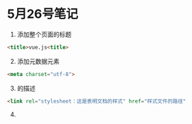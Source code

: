 # 5月26号笔记
1. 添加整个页面的标题
```html
<title>vue.js<title>
```
2. 添加元数据元素
```html
<meta charset="utf-8">
```
3. <link>的描述
```html
<link rel="stylesheet：这是表明文档的样式" href="样式文件的路径"
```
4. <script>的描述：用于嵌入或引用可执行脚本，一般放在文档的尾部（</body>标签之前）
```html
<script src="脚本文件">
```
5. 段落标签
```html
<p>这是一个段落标签</p>
```
6. 文本标题元素
```html
<h1>这是主标题</h1>
<h2>这是二级子标题</h2>
<h3>这是三级子标题</h3>
<h4>这是四级子标题</h4>
<h5>这是五级子标题</h5>
<h6>这是六级子标题</h6>
```
7. <span>元素的描述：短语内容的通用行内容器，并没有任何特殊的语句。可以用它打到某种样式的意图，跟<div>元素相似，但<div>是块元素，<span>是行元素
```css
span.ingredient {
    color: #f00;
}
```
```html
<!-- 这里的小胖子输出的样式是红色字体，用class标签定义了css -->
<p>我是<span class="ingredient">小胖子</span>
</p>
```
8. lists列表描述
```html
<ul>
    <li>我是无序列表包子</li>
    <li>我是无序列表馒头</li>
    <li>我是无序列表花卷</li>
    <li>我是无序列表火腿</li>
</ul>
<ol>
    <li>我是有序列表包子</li>
    <li>我是有序列表馒头</li>
    <li>我是有序列表花卷</li>
    <li>我是有序列表火腿</li>
</ol>
```
9. <p>标签文本中某一个字或者一段字需要强调用的元素
```HTML
<em>这是一个默认文字的斜体表象元素</em>
<strong>这是一个浏览器默认文字是粗体的表象元素</strong>
```一般会用css样式定义引用不直接使用。
10. HTML全局属性
    &emsp;10.1 accesskey：规定激活元素的快捷键。
    &emsp;10.2 class：规定元素的一个或多个类名（引用样式表中的类）。
    &emsp;10.3 contenteditable：规定元素内容是否可编辑。
    &emsp;10.4 contextmenu: 规定元素的上下文菜单。上下文菜单在用户点击元素时显示。
    &emsp;10.5 data-*: 用于存储页面或应用程序的私有定制数据。
    &emsp;10.6 dir: 规定元素中内容的文本方向。
    &emsp;10.7 draggable: 规定元素是否可拖动。
    &emsp;10.8dropzone: 规定在拖动被拖动数据时是否进行复制、移动或链接。
    &emsp;10.9 hidden: 规定元素仍未或不再相关。
    &emsp;10.10 id: 规定元素的唯一 id。
    &emsp;10.11 lang: 规定元素内容的语言。
    &emsp;0.12 spellcheck: 规定是否对元素进行拼写和语法检查。
    &emsp;10.13 style:规定元素的行内 CSS 样式。
    &emsp;10.14 tabindex: 规定元素的 tab 键次序。
    &emsp;10.15 title: 规定有关元素的额外信息。
    &emsp;10.16 translate: 规定是否应该翻译元素内容
11. 超链接的描述
```css
<!-- 通过元素标签<a>和href属性来设置样式 -->
a[href^="https"]::before {
  content: "🔗 ";
}

a[href^="mailto"]::before {
  content: "📧 ";
}

a[href^="tel"]::before {
  content: "📞 ";
}
<!-- 设置 li 元素的下外边距 -->
li {
  margin-bottom: .5rem;
}
```

```html
<p>我创建了一个指向
<a>元素成职位锚元素，href是目标所在的位置也就是链接，title指的是鼠标悬停到百度的时候会出现“了解百度使命以及如何参与贡献的最佳站点。”
<a href="https://www.mozilla.org/zh-CN/"
   title="了解百度使命以及如何参与贡献的最佳站点。">百度</a>
的超链接。
</p>
<p>You can reach Michael at:</p>

<ul>
  <li><a href="https://example.com">Website</a></li>
  <li><a href="mailto:m.bluth@example.com">Email</a></li>
  <li><a href="tel:+123456789">Phone</a></li>
</ul>
```





# 5月26号总结
1. 这两天跟着开发者文档写完了任务二：vue.js的定义为<main>主要盒子，跟着写完之后运行发现跟原来的完全不一样
2. 我就一步一步的看代码并把自己记得的代码注释说明，并做笔记记录知识点。
3. 但实际现在是写完之后好像压根就是记得什么了,html一些元素标签看到了勉强能记得其代表的意思。
4. 我觉得我接下来除了练习任务二之外还应该在看文档的时候把相对应的文档练习给做了加强都标签、元素的理解和使用方法